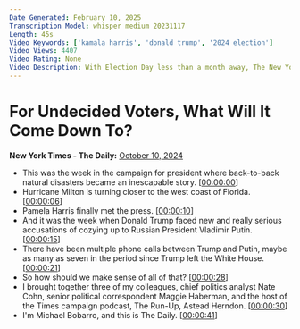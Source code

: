 ```yaml
---
Date Generated: February 10, 2025
Transcription Model: whisper medium 20231117
Length: 45s
Video Keywords: ['kamala harris', 'donald trump', '2024 election']
Video Views: 4407
Video Rating: None
Video Description: With Election Day less than a month away, The New York Times's Michael Barbaro, Nate Cohn, Maggie Haberman and Astead Herndon discuss how undecided voters are prioritizing issues in order to cast their votes.
---
```


# For Undecided Voters, What Will It Come Down To?
**New York Times - The Daily:** [October 10, 2024](https://www.youtube.com/watch?v=ns8L9XF2kQE)
*  This was the week in the campaign for president where back-to-back natural disasters became an inescapable story. [[00:00:00](https://www.youtube.com/watch?v=ns8L9XF2kQE&t=0.0s)]
*  Hurricane Milton is turning closer to the west coast of Florida. [[00:00:06](https://www.youtube.com/watch?v=ns8L9XF2kQE&t=6.640000000000001s)]
*  Pamela Harris finally met the press. [[00:00:10](https://www.youtube.com/watch?v=ns8L9XF2kQE&t=10.16s)]
*  And it was the week when Donald Trump faced new and really serious accusations of cozying up to Russian President Vladimir Putin. [[00:00:15](https://www.youtube.com/watch?v=ns8L9XF2kQE&t=15.120000000000001s)]
*  There have been multiple phone calls between Trump and Putin, maybe as many as seven in the period since Trump left the White House. [[00:00:21](https://www.youtube.com/watch?v=ns8L9XF2kQE&t=21.56s)]
*  So how should we make sense of all of that? [[00:00:28](https://www.youtube.com/watch?v=ns8L9XF2kQE&t=28.96s)]
*  I brought together three of my colleagues, chief politics analyst Nate Cohn, senior political correspondent Maggie Haberman, and the host of the Times campaign podcast, The Run-Up, Astead Herndon. [[00:00:30](https://www.youtube.com/watch?v=ns8L9XF2kQE&t=30.880000000000003s)]
*  I'm Michael Bobarro, and this is The Daily. [[00:00:41](https://www.youtube.com/watch?v=ns8L9XF2kQE&t=41.92s)]
